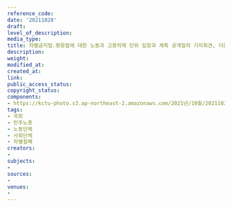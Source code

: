 ```yaml
---
reference_code: 
date: '20211028'
draft: 
level_of_description: 
media_type: 
title: 차별금지법.평등법에 대한 노동과 고용의제 단위 입장과 계획 공개질의 기자회견, 더불어민주당과 국민의힘에 직접 공개질의서 전달
description: 
weight: 
modified_at: 
created_at: 
link: 
public_access_status: 
copyright_status: 
components:
- https://kctu-photo.s3.ap-northeast-2.amazonaws.com/2021년/10월/20211028-차별금지법.평등법에+대한+노동과+고용의제+단위+입장과+계획+공개질의+기자회견,+더불어민주당과+국민의힘에+직접+공개질의서+전달_국회_민주노총_노동단체_사회단체_차별철폐/404386_63366_437.jpg
tags:
- 국회
- 민주노총
- 노동단체
- 사회단체
- 차별철폐
creators:
- 
subjects:
- 
sources:
- 
venues:
- 
---
```

